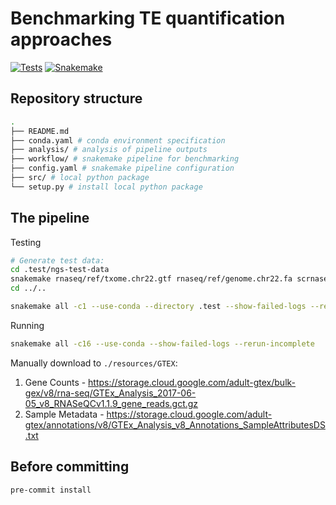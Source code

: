 # Benchmarking TE quantification approaches

[![Tests](https://github.com/gage-lab/bulk_te_bench/actions/workflows/main.yaml/badge.svg)](https://github.com/gage-lab/bulk_te_bench/actions/workflows/main.yaml)
[![Snakemake](https://img.shields.io/badge/snakemake-≥7.32.0-brightgreen.svg)](https://snakemake.github.io)

## Repository structure

```bash
.
├── README.md
├── conda.yaml # conda environment specification
├── analysis/ # analysis of pipeline outputs
├── workflow/ # snakemake pipeline for benchmarking
├── config.yaml # snakemake pipeline configuration
├── src/ # local python package
└── setup.py # install local python package
```

## The pipeline

Testing

```bash
# Generate test data:
cd .test/ngs-test-data
snakemake rnaseq/ref/txome.chr22.gtf rnaseq/ref/genome.chr22.fa scrnaseq_10x_v3/ref/rmsk_chr22.out -c1 --use-conda
cd ../..

snakemake all -c1 --use-conda --directory .test --show-failed-logs --rerun-incomplete
```

Running

```bash
snakemake all -c16 --use-conda --show-failed-logs --rerun-incomplete
```

Manually download to `./resources/GTEX`:

1. Gene Counts - https://storage.cloud.google.com/adult-gtex/bulk-gex/v8/rna-seq/GTEx_Analysis_2017-06-05_v8_RNASeQCv1.1.9_gene_reads.gct.gz
2. Sample Metadata - https://storage.cloud.google.com/adult-gtex/annotations/v8/GTEx_Analysis_v8_Annotations_SampleAttributesDS.txt

## Before committing

```bash
pre-commit install
```

